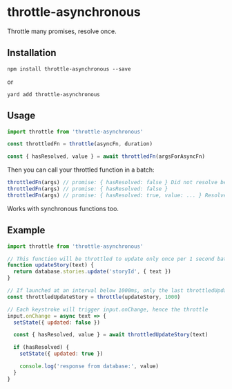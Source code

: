 # throttle-asynchronous

Throttle many promises, resolve once.

## Installation

`npm install throttle-asynchronous --save`

or

`yard add throttle-asynchronous`

## Usage

```js
import throttle from 'throttle-asynchronous'

const throttledFn = throttle(asyncFn, duration)

const { hasResolved, value } = await throttledFn(argsForAsyncFn)
```

Then you can call your throttled function in a batch:

```js
throttledFn(args) // promise: { hasResolved: false } Did not resolve because a sibling was invoked in the interval duration
throttledFn(args) // promise: { hasResolved: false }
throttledFn(args) // promise: { hasResolved: true, value: ... } Resolved because last in the batch
```

Works with synchronous functions too.

## Example

```js
import throttle from 'throttle-asynchronous'

// This function will be throttled to update only once per 1 second batch
function updateStory(text) {
  return database.stories.update('storyId', { text })
}

// If launched at an interval below 1000ms, only the last throttledUpdateStory will execute
const throttledUpdateStory = throttle(updateStory, 1000)

// Each keystroke will trigger input.onChange, hence the throttle
input.onChange = async text => {
  setState({ updated: false })

  const { hasResolved, value } = await throttledUpdateStory(text)

  if (hasResolved) {
    setState({ updated: true })

    console.log('response from database:', value)
  }
}
```
